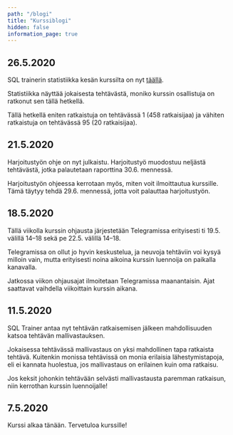 ```yaml
---
path: "/blogi"
title: "Kurssiblogi"
hidden: false
information_page: true
---
```


## 26.5.2020

SQL trainerin statistiikka kesän kurssilta on nyt
[täällä](https://ahslaaks.users.cs.helsinki.fi/mooc/sql_stats.php).

Statistiikka näyttää jokaisesta tehtävästä,
moniko kurssin osallistuja on ratkonut sen tällä hetkellä.

Tällä hetkellä eniten ratkaistuja on tehtävässä 1 (458 ratkaisijaa)
ja vähiten ratkaistuja on tehtävässä 95 (20 ratkaisijaa).

## 21.5.2020

Harjoitustyön ohje on nyt julkaistu. Harjoitustyö muodostuu neljästä
tehtävästä, jotka palautetaan raporttina 30.6. mennessä.

Harjoitustyön ohjeessa kerrotaan myös, miten voit ilmoittautua kurssille.
Tämä täytyy tehdä 29.6. mennessä, jotta voit palauttaa harjoitustyön.

## 18.5.2020

Tällä viikolla kurssin ohjausta järjestetään Telegramissa erityisesti
ti 19.5. välillä 14–18 sekä pe 22.5. välillä 14–18.

Telegramissa on ollut jo hyvin keskustelua, ja neuvoja tehtäviin
voi kysyä milloin vain, mutta erityisesti noina aikoina kurssin
luennoija on paikalla kanavalla.

Jatkossa viikon ohjausajat ilmoitetaan Telegramissa maanantaisin.
Ajat saattavat vaihdella viikoittain kurssin aikana.

## 11.5.2020

SQL Trainer antaa nyt tehtävän ratkaisemisen jälkeen mahdollisuuden
katsoa tehtävän mallivastauksen.

Jokaisessa tehtävässä mallivastaus on yksi mahdollinen tapa
ratkaista tehtävä. Kuitenkin monissa tehtävissä on monia
erilaisia lähestymistapoja, eli ei kannata huolestua,
jos mallivastaus on erilainen kuin oma ratkaisu.

Jos keksit johonkin tehtävään selvästi mallivastausta paremman
ratkaisun, niin kerrothan kurssin luennoijalle!

## 7.5.2020

Kurssi alkaa tänään. Tervetuloa kurssille!
